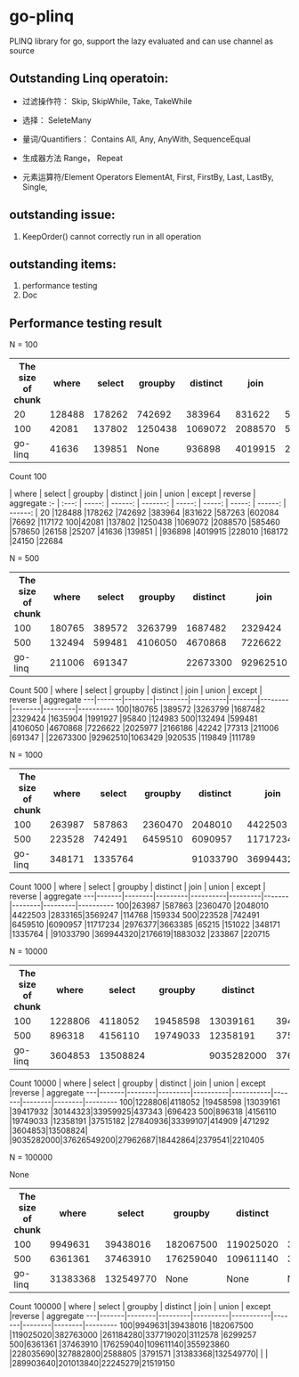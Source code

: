 go-plinq
========

PLINQ library for go, support the lazy evaluated and can use channel as source


## Outstanding Linq operatoin:
* 过滤操作符：
Skip, SkipWhile, Take, TakeWhile

* 选择：
SeleteMany

* 量词/Quantifiers：
Contains
All, Any, AnyWith, 
SequenceEqual

* 生成器方法
Range， Repeat

* 元素运算符/Element Operators
ElementAt, First, FirstBy, Last, LastBy, Single, 

## outstanding issue:
1. KeepOrder() cannot correctly run in all operation

## outstanding items:
1. performance testing
2. Doc

## Performance testing result

N = 100
<table>
  <tr>
    <th>The size of chunk</th><th> where </th><th> select </th><th> groupby </th><th> distinct </th><th> join   </th><th> union  </th><th> except </th><th> reverse </th><th> aggregate</th>
  </tr>
  <tr>
    <td>20 </td><td>128488 </td><td>178262  </td><td>742692   </td><td>383964    </td><td>831622  </td><td>587263  </td><td>602084  </td><td>76692    </td><td>117172</td>
  </tr>
  <tr>
    <td>100</td><td>42081  </td><td>137802  </td><td>1250438  </td><td>1069072   </td><td>2088570 </td><td>585460  </td><td>578650  </td><td>26158    </td><td>25207</td>
  </tr>
  <tr>
    <td>go-linq</td><td>41636  </td><td>139851  </td><td>None         </td><td>936898    </td><td>4019915 </td><td>228010  </td><td>168172  </td><td>24150    </td><td>22684</td>
  </tr>
</table>

Count 100

   | where | select | groupby | distinct | join   | union  | except | reverse | aggregate
:- | :---: | -----: | ------: | -------: | -----: | -----: | -----: | ------: | ------: |
20 |128488 |178262  |742692   |383964    |831622  |587263  |602084  |76692    |117172
100|42081  |137802  |1250438  |1069072   |2088570 |585460  |578650  |26158    |25207
   |41636  |139851  |         |936898    |4019915 |228010  |168172  |24150    |22684

N = 500
<table>
  <tr>
    <th>The size of chunk</th><th> where </th><th> select </th><th> groupby </th><th> distinct </th><th> join   </th><th> union  </th><th> except </th><th> reverse </th><th> aggregate</th>
  </tr>
  <tr>
    <td>100</td><td>180765 </td><td>389572  </td><td>3263799  </td><td>1687482   </td><td>2329424 </td><td>1635904 </td><td>1991927 </td><td>95840    </td><td>124983</td>
  </tr>
  <tr>
    <td>500</td><td>132494 </td><td>599481  </td><td>4106050  </td><td>4670868   </td><td>7226622 </td><td>2025977 </td><td>2166186 </td><td>42242    </td><td>77313</td>
  </tr>
  <tr>
    <td>go-linq</td><td>211006 </td><td>691347  </td><td>         </td><td>22673300  </td><td>92962510</td><td>1063429 </td><td>920535  </td><td>119849   </td><td>111789</td>
  </tr>
</table>

Count 500
   | where | select | groupby | distinct | join   | union  | except | reverse | aggregate
---|-------|--------|---------|----------|--------|--------|--------|---------|----------
100|180765 |389572  |3263799  |1687482   |2329424 |1635904 |1991927 |95840    |124983
500|132494 |599481  |4106050  |4670868   |7226622 |2025977 |2166186 |42242    |77313
   |211006 |691347  |         |22673300  |92962510|1063429 |920535  |119849   |111789

N = 1000
<table>
  <tr>
    <th>The size of chunk</th><th> where </th><th> select </th><th> groupby </th><th> distinct </th><th> join   </th><th> union  </th><th> except </th><th> reverse </th><th> aggregate</th>
  </tr>
  <tr>
    <td>100</td><td>263987 </td><td>587863  </td><td>2360470  </td><td>2048010   </td><td>4422503  </td><td>2833165</td><td>3569247 </td><td>114768   </td><td>159334</td>
  </tr>
  <tr>
    <td>500</td><td>223528 </td><td>742491  </td><td>6459510  </td><td>6090957   </td><td>11717234 </td><td>2976377</td><td>3663385 </td><td>65215    </td><td>151022</td>
  </tr>
  <tr>
    <td>go-linq</td><td>348171 </td><td>1335764 </td><td>         </td><td>91033790  </td><td>369944320</td><td>2176619</td><td>1883032 </td><td>233867   </td><td>220715</td>
  </tr>
</table>

Count 1000
   | where | select | groupby | distinct | join    | union | except | reverse | aggregate
---|-------|--------|---------|----------|---------|-------|--------|---------|----------
100|263987 |587863  |2360470  |2048010   |4422503  |2833165|3569247 |114768   |159334
500|223528 |742491  |6459510  |6090957   |11717234 |2976377|3663385 |65215    |151022
   |348171 |1335764 |         |91033790  |369944320|2176619|1883032 |233867   |220715

N = 10000
<table>
  <tr>
    <th>The size of chunk</th><th> where </th><th> select </th><th> groupby </th><th> distinct </th><th> join   </th><th> union  </th><th> except </th><th> reverse </th><th> aggregate</th>
  </tr>
  <tr>
    <td>100</td><td>1228806</td><td>4118052 </td><td>19458598 </td><td>13039161  </td><td>39417932   </td><td>30144323</td><td>33959925</td><td>437343 </td><td>696423</td>
  </tr>
  <tr>
    <td>500</td><td>896318 </td><td>4156110 </td><td>19749033 </td><td>12358191  </td><td>37515182   </td><td>27840936</td><td>33399107</td><td>414909 </td><td>471292</td>
  </tr>
  <tr>
    <td>go-linq</td><td>3604853</td><td>13508824</td><td>         </td><td>9035282000</td><td>37626549200</td><td>27962687</td><td>18442864</td><td>2379541</td><td>2210405</td>
  </tr>
</table>


Count 10000
   | where | select | groupby | distinct | join      | union | except |reverse | aggregate
---|-------|--------|---------|----------|-----------|-------|--------|--------|---------
100|1228806|4118052 |19458598 |13039161  |39417932   |30144323|33959925|437343 |696423
500|896318 |4156110 |19749033 |12358191  |37515182   |27840936|33399107|414909 |471292
   |3604853|13508824|         |9035282000|37626549200|27962687|18442864|2379541|2210405

N = 100000
<table>
  <tr>
    <th>The size of chunk</th><th> where </th><th> select </th><th> groupby </th><th> distinct </th><th> join   </th><th> union  </th><th> except </th><th> reverse </th><th> aggregate</th>
  </tr>
  <tr>
    <td>100</td><td>9949631</td><td>39438016 </td><td>182067500 </td><td>119025020</td><td>382763000 </td><td>261184280</td><td>337719020</td><td>3112578 </td><td>6299257</td>
  </tr>
  <tr>
    <td>500</td><td>6361361 </td><td>37463910 </td><td>176259040</td><td>109611140</td><td>355923860 </td><td>228035690</td><td>327882800</td><td>2588805 </td><td>3791571</td>
  </tr>
  <tr>
    <td>go-linq</td><td>31383368</td><td>132549770</td><td>None</td><td>       None </td>None<td>None    </td><td>289903640</td><td>201013840</td><td>22245279</td><td>21519150</td>
  </tr>
</table>


Count 100000
   | where | select | groupby | distinct | join      | union | except |reverse | aggregate
---|-------|--------|---------|----------|-----------|-------|--------|--------|---------
100|9949631|39438016 |182067500 |119025020|382763000 |261184280|337719020|3112578 |6299257
500|6361361 |37463910 |176259040|109611140|355923860 |228035690|327882800|2588805 |3791571
   |31383368|132549770|         |        |          |289903640|201013840|22245279|21519150

